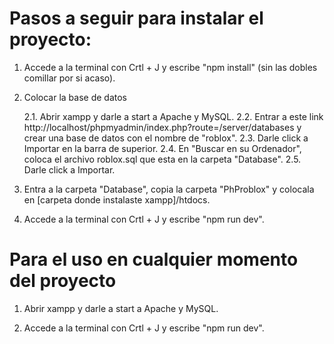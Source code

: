 # Pasos a seguir para instalar el proyecto:

1. Accede a la terminal con Crtl + J y escribe "npm install" (sin las dobles comillar por si acaso).

2. Colocar la base de datos

    2.1. Abrir xampp y darle a start a Apache y MySQL.
    2.2. Entrar a este link http://localhost/phpmyadmin/index.php?route=/server/databases y crear una base de datos con el nombre de "roblox".
    2.3. Darle click a Importar en la barra de superior.
    2.4. En "Buscar en su Ordenador", coloca el archivo roblox.sql que esta en la carpeta "Database".
    2.5. Darle click a Importar.

3. Entra a la carpeta "Database", copia la carpeta "PhProblox" y colocala en [carpeta donde instalaste xampp]/htdocs.

4. Accede a la terminal con Crtl + J y escribe "npm run dev".

# Para el uso en cualquier momento del proyecto

1. Abrir xampp y darle a start a Apache y MySQL.

2. Accede a la terminal con Crtl + J y escribe "npm run dev".